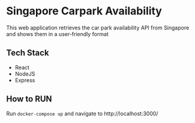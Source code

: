 
# Singapore Carpark Availability
This web application retrieves the car park availability API from Singapore and shows them in a user-friendly format

## Tech Stack
- React
- NodeJS
- Express


## How to RUN
Run `docker-compose up` and navigate to http://localhost:3000/
